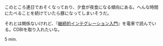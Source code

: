 このところ連日でおそくなっており、夕食が夜食になる傾向にある。へんな時間にたべることを続けていたら豚になってしまいそうだ。

それとは関係ないけれど、『[継続的インテグレーション入門](http://amazon.jp/o/ASIN/482228395X/bouzuya-22)』を電車で読んでいる。CDBIを取り入れたいな。

5 min.
